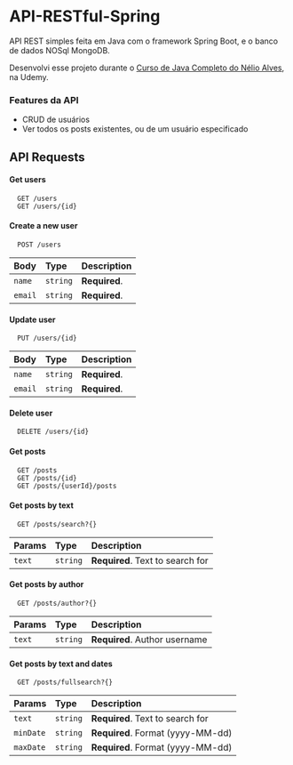 # API-RESTful-Spring

API REST simples feita em Java com o framework Spring Boot, e o banco de dados NOSql MongoDB.

Desenvolvi esse projeto durante o [Curso de Java Completo do Nélio Alves](https://www.udemy.com/course/java-curso-completo/), na Udemy. 

### Features da API
* CRUD de usuários
* Ver todos os posts existentes, ou de um usuário especificado


## API Requests

#### Get users

```
  GET /users
  GET /users/{id}
```

#### Create a new user

```
  POST /users
```

| Body | Type     | Description                       |
| :-------- | :------- | :-------------------------------- |
| `name`      | `string` | **Required**.  |
| `email`      | `string` | **Required**.  |

#### Update user

```
  PUT /users/{id}
```

| Body | Type     | Description                       |
| :-------- | :------- | :-------------------------------- |
| `name`      | `string` | **Required**.  |
| `email`      | `string` | **Required**.  |


#### Delete user

```
  DELETE /users/{id}
```

#### Get posts

```
  GET /posts
  GET /posts/{id}
  GET /posts/{userId}/posts
```

#### Get posts by text

```
  GET /posts/search?{}
```

| Params | Type     | Description                       |
| :-------- | :------- | :-------------------------------- |
| `text`      | `string` | **Required**. Text to search for  |

#### Get posts by author

```
  GET /posts/author?{}
```

| Params | Type     | Description                       |
| :-------- | :------- | :-------------------------------- |
| `text`      | `string` | **Required**. Author username  |

#### Get posts by text and dates

```
  GET /posts/fullsearch?{}
```

| Params | Type     | Description                       |
| :-------- | :------- | :-------------------------------- |
| `text`      | `string` | **Required**. Text to search for  |
| `minDate`      | `string` | **Required**. Format (yyyy-MM-dd)  |
| `maxDate`      | `string` | **Required**. Format (yyyy-MM-dd)  |
